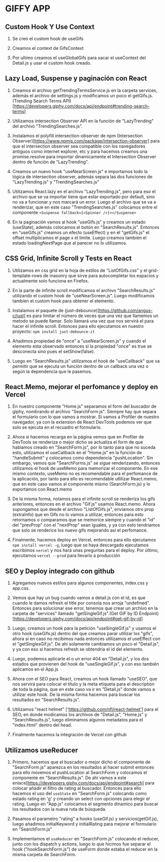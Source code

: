# GIFFY APP

## Custom Hook Y Use Context

1. Se creó el custom hook de useGifs

2. Creamos el context de GifsContext

3. Por ultimo creamos el useGlobalGifs para sacar el useContext del Detail.js y usar el custom hook creado.

## Lazy Load, Suspense y paginación con React

1. Creamos el archivo getTrendingTermsService.js en la carpeta services, además el archivo de settings.js y modificamos un poco el getGifs.js. (Trending Search Terms API) [https://developers.giphy.com/docs/api/endpoint#trending-search-terms]

2. Utilizamos intersection Observer API en la función de "LazyTrending" del archivo "TrendingSearches.js".

3. Instalamos el polyfill intersection-observer de npm (Intersection Observer)[https://www.npmjs.com/package/intersection-observer] para que el intersection observer sea compatible con los navegadores antiguos como internet explorer, etc y para hacemos creamos una promise.resolve para importar dinamicamente el Intersection Observer dentro de función de "LazyTrending".

4. Creamos un nuevo hook "useNearScreen.js" e importamos todo la lógica de intersection observer, además separa las dos funciones de "LazyTrending.js" y "TrendingSearches.js"

5. Utilizamos React.lazy en el archivo "LazyTrending.js", pero para eso el archivo que se va importar tiene que estar exportado por default, sino no va a funcionar y nos marcará un error. Luego el archivo que se va a renderizar, que en este caso "TrendingSearches.js" colocamos entre el componente `<Suspense fallback={<Spinner />}></Suspense>`

6. En la paginación vamos al hook "useGifs.js" y creamos un estado (useState), además colocamos el botón en "SearchResults.js". Entonces en "useGifs.js" creamos un efecto (useEffect) y en el "getGifs.js" el offset multiplicamos el page x el límite. Luego creamos también el estado loadingNextPage que al parecer no lo utilizamos.

## CSS Grid, Infinite Scroll y Tests en React

1. Utilizamos en css grid en la hoja de estilos de "ListOfGifs.css" y el grid-template-rows de masonry que sirve para autocompletar los espacios y actualmente solo funciona en Firefox.

2. En la parte de infinite scroll modificamos el archivo "SearchResults.js" utilizando el custom hook de "useNearScreen.js". Luego modificamos tambien el custom hook para obtener el elemento.

3. Instalamos el paquete de (just-debounce)[https://github.com/angus-c/just] es para limitar el número de veces que una vez que llamemos un metodo se puede llamar. Solo llamará una vez que nos servirá el para hacer el infinite scroll. Entonces para ello ejecutamos en nuestro proyecto: `npm install just-debounce-it`

4. Añadimos propiedad de "once" a "useNearScreen.js" y cuando el elemento esta observado entonces si la propiedad "once" es true se desconecta sino pues el setShow(false).

5. Luego en "SearchResults.js" utilizamos el hook de "useCallback" que va permitir que se ejecuta un función dentro de un callback una vez o según la dependencia que le pasemos.

## React.Memo, mejorar el perfomance y deploy en Vercel

1. En nuestro componente "Home.js" separamos el form del buscador de giphy, nombrando el archivo "SearchForm.js". Siempre hay que separa el formulario con lo que vamos a mostrar. Si vamos a Profiler de nuestro navegador, ya con la extension de React DevTools podemos ver que solo se ejecuta en el recuadro el formulario.

2. Ahora si hacemos recarga en la página vemos que en Profiler de DevTools se renderiza o mejor dicho se actualiza el form de que habíamos creado en "SearchForm.js", por lo tanto para que no suceda esto, utilizamos el useCallback en el "Home.js" en la función de "handleSubmit" y colocamos como dependencia "pushLocation". Sin embargo, vemos que "SearchForms.js" se sigue renderizando, entonces utilizamos el hook de useMemo para memorizar el componente. En ese mismo contexto, useMemo no es recomendable para el perfomance de la aplicación, por tanto para ello es recomendable utlilizar React.memo, que en este caso vamos al componente mismo (SearchForm.js) y lo exportamos con React.memo

3. De la misma forma, notamos para el infinite scroll se renderiza los gifs anteriores, entonces en el archivo "Gif.js" usamos React.memo. Ahora supongamos que desde el archivo "ListOfGifs.js", enviamos otro prop (extraInfo) que en Gifs no lo vamos a utilizar, entonces para esto retornamos o comparamos que se memorice siempre y cuando el "id" del "prevProp" con el "nextProp" sean iguales, y ya con esto tendriamos que solo se renderice los nuevo gifs mejorando asi el perfomance.

4. Finalmente, hacemos deploy en Vercel, entonces para ello ejecutamos `npm install vercel -g`, luego que se haya descargado ejecutamos escribimos `vercel` y nos hará unas preguntas para el deploy. Por último, ejecutamos `vercel --prod` para llevarlo a producción

## SEO y Deploy integrado con github

1. Agregamos nuevos estilos para algunos componentes, index.css y app.css.

2. Vemos que hay un bug cuando vamos a detail.js con el id, es que cuando le damos refresh el title por consola nos arroja "undefined". Entonces para solucionar ese error, tenemos que crear un archivo en la carpeta de "services" llamado "getSingleGif.js".(Get GIF by ID Endpoint) [https://developers.giphy.com/docs/api/endpoint#get-gif-by-id]

3. Luego, creamos un hook para la petición "useSingleGif.js" y usamos el otro hook (useGifs.js) dentro del que creamos parar utilizar los "gifs", ahora si en caso no recibimos nada entonces utilizamos el useEffect con el "getSinglesGif.js". De ahí solamente cambiamos un poco el "Detail.js", y ya con eso si hacemos refresh se obtendría el id del elemento.

4. Luego, podemos aplicarle el <Spinner /> o un error 404 en "Detail.js", y los dos estados que provienen del hook de "useSingleGif.js", y con eso también aplicamos en el App.js

5. Ahora con el SEO para React, creamos un hook llamado "useSEO", que nos servirá para colocar el título y la meta etiqueta para el description de toda la página, que en este caso va ir en "Detail.js" donde vamos a utilizar este hook. De la misma forma hacemos para buscar los resultados en "SearchResults.js".

6. Utilizamos "react helmet" ['https://github.com/nfl/react-helmet'] para el SEO, en donde modicamos los archivos de "Detail.js", "Home.js" y "SearchResults.js", luego eliminamos algunos metadatos para el "index.html" dentro del head.

7. Finalmente hacemos la integración de Vercel con github

## Utilizamos useReducer

1. Primero, hacemos que el buscador o mejor dicho el componente de "SearchForm.js" aparezca en los resultados al hacer submit entonces para ello movemos el pushLocation al SearchForm y colocamos el componente en "SearchResults.js". De ahí vamos a este enlace[https://developers.giphy.com/docs/api/endpoint#search] para colocar añadir el filtro de rating al buscador. Entonces para ello hacemos el uso del `useState` en "SearchForm.js" colocando como estado rating en 'g' y creando un select con opciones para elegir el rating. Luego en "App.js" colocamos el segmento dinamico para buscar los resultados con la nueva ruta de búsqueda.

2. Pasamos el parametro "rating" a hooks (useGif.js) y servicios(getGif.js), luego añadimos initialKeyword y initialRating para mejorar el formulario en "SearchForm.js"

3. Implementamos el `useReducer` en "SearchForm.js" colocando el reducer, junto con los dispatch y actions, luego lo que hicimos fue separar el hook ("hookSearchForm.js") de useForm donde estaba el reducer en la misma carpeta de SearchForm.
